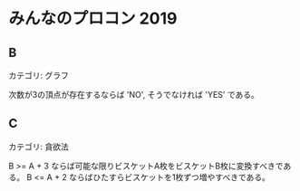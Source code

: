 # みんなのプロコン 2019

## B
カテゴリ: グラフ

次数が3の頂点が存在するならば 'NO', そうでなければ 'YES' である。

## C
カテゴリ: 貪欲法

B >= A + 3 ならば可能な限りビスケットA枚をビスケットB枚に変換すべきである。
B <= A + 2 ならばひたすらビスケットを1枚ずつ増やすべきである。

